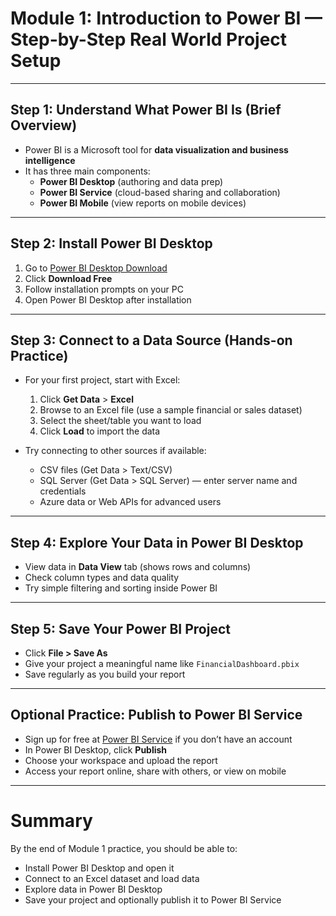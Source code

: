 # Module 1: Introduction to Power BI — Step-by-Step Real World Project Setup

---

## Step 1: Understand What Power BI Is (Brief Overview)

- Power BI is a Microsoft tool for **data visualization and business intelligence**  
- It has three main components:  
  - **Power BI Desktop** (authoring and data prep)  
  - **Power BI Service** (cloud-based sharing and collaboration)  
  - **Power BI Mobile** (view reports on mobile devices)  

---

## Step 2: Install Power BI Desktop

1. Go to [Power BI Desktop Download](https://powerbi.microsoft.com/en-us/desktop/)  
2. Click **Download Free**  
3. Follow installation prompts on your PC  
4. Open Power BI Desktop after installation  

---

## Step 3: Connect to a Data Source (Hands-on Practice)

- For your first project, start with Excel:  
  1. Click **Get Data** > **Excel**  
  2. Browse to an Excel file (use a sample financial or sales dataset)  
  3. Select the sheet/table you want to load  
  4. Click **Load** to import the data  

- Try connecting to other sources if available:  
  - CSV files (Get Data > Text/CSV)  
  - SQL Server (Get Data > SQL Server) — enter server name and credentials  
  - Azure data or Web APIs for advanced users  

---

## Step 4: Explore Your Data in Power BI Desktop

- View data in **Data View** tab (shows rows and columns)  
- Check column types and data quality  
- Try simple filtering and sorting inside Power BI  

---

## Step 5: Save Your Power BI Project

- Click **File > Save As**  
- Give your project a meaningful name like `FinancialDashboard.pbix`  
- Save regularly as you build your report  

---

## Optional Practice: Publish to Power BI Service

- Sign up for free at [Power BI Service](https://app.powerbi.com) if you don’t have an account  
- In Power BI Desktop, click **Publish**  
- Choose your workspace and upload the report  
- Access your report online, share with others, or view on mobile  

---

# Summary

By the end of Module 1 practice, you should be able to:

- Install Power BI Desktop and open it  
- Connect to an Excel dataset and load data  
- Explore data in Power BI Desktop  
- Save your project and optionally publish it to Power BI Service  



